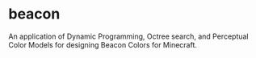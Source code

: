 # beacon
An application of Dynamic Programming, Octree search, and Perceptual Color Models for designing Beacon Colors for Minecraft.
